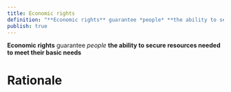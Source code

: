 ```yaml
---
title: Economic rights
definition: "**Economic rights** guarantee *people* **the ability to secure resources needed to meet their basic needs**"
publish: true
---
```


**Economic rights** guarantee *people* **the ability to secure resources needed to meet their basic needs**

# Rationale
